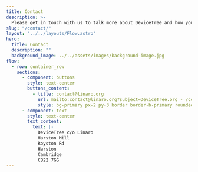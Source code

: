 ```yaml
---
title: Contact
description: >-
  Please get in touch with us to talk more about DeviceTree and how you can get involved.
slug: "/contact/"
layout: "../../layouts/Flow.astro"
hero:
  title: Contact
  description: ""
  background_image: ../../assets/images/background-image.jpg
flow:
  - row: container_row
    sections:
      - component: buttons
        style: text-center
        buttons_content:
          - title: contact@linaro.org
            url: mailto:contact@linaro.org?subject=DeviceTree.org - /contact/
            style: bg-primary px-2 py-3 border border-b-primary rounded-md text-white mt-8 text-sm font-normal transition ease-in-out delay-150  hover:-translate-y-1 hover:scale-110 hover:bg-[#1a85a1] duration-300
      - component: text
        style: text-center
        text_content:
          text: |-
            DeviceTree c/o Linaro  
            Harston Mill  
            Royston Rd   
            Harston  
            Cambridge  
            CB22 7GG
---
```

